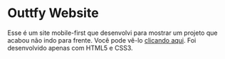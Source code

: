 # Outtfy Website

Esse é um site mobile-first que desenvolvi para mostrar um projeto que acabou não indo para frente. Você pode vê-lo [clicando aqui](https://windows87.github.io/outtfy-website). Foi desenvolvido apenas com HTML5 e CSS3.
